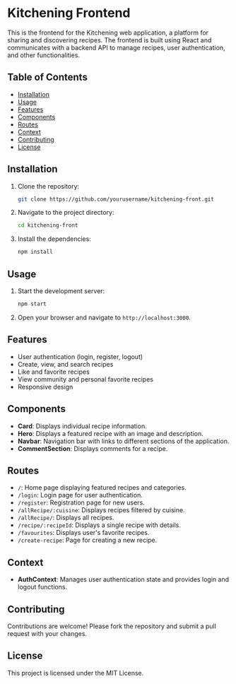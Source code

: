 # Kitchening Frontend

This is the frontend for the Kitchening web application, a platform for sharing and discovering recipes. The frontend is built using React and communicates with a backend API to manage recipes, user authentication, and other functionalities.

## Table of Contents

- [Installation](#installation)
- [Usage](#usage)
- [Features](#features)
- [Components](#components)
- [Routes](#routes)
- [Context](#context)
- [Contributing](#contributing)
- [License](#license)

## Installation

1. Clone the repository:
   ```bash
   git clone https://github.com/yourusername/kitchening-front.git
   ```
2. Navigate to the project directory:
   ```bash
   cd kitchening-front
   ```
3. Install the dependencies:
   ```bash
   npm install
   ```

## Usage

1. Start the development server:
   ```bash
   npm start
   ```
2. Open your browser and navigate to `http://localhost:3000`.

## Features

- User authentication (login, register, logout)
- Create, view, and search recipes
- Like and favorite recipes
- View community and personal favorite recipes
- Responsive design

## Components

- **Card**: Displays individual recipe information.
- **Hero**: Displays a featured recipe with an image and description.
- **Navbar**: Navigation bar with links to different sections of the application.
- **CommentSection**: Displays comments for a recipe.

## Routes

- `/`: Home page displaying featured recipes and categories.
- `/login`: Login page for user authentication.
- `/register`: Registration page for new users.
- `/allRecipe/:cuisine`: Displays recipes filtered by cuisine.
- `/allRecipe/`: Displays all recipes.
- `/recipe/:recipeId`: Displays a single recipe with details.
- `/favourites`: Displays user's favorite recipes.
- `/create-recipe`: Page for creating a new recipe.

## Context

- **AuthContext**: Manages user authentication state and provides login and logout functions.

## Contributing

Contributions are welcome! Please fork the repository and submit a pull request with your changes.

## License

This project is licensed under the MIT License.